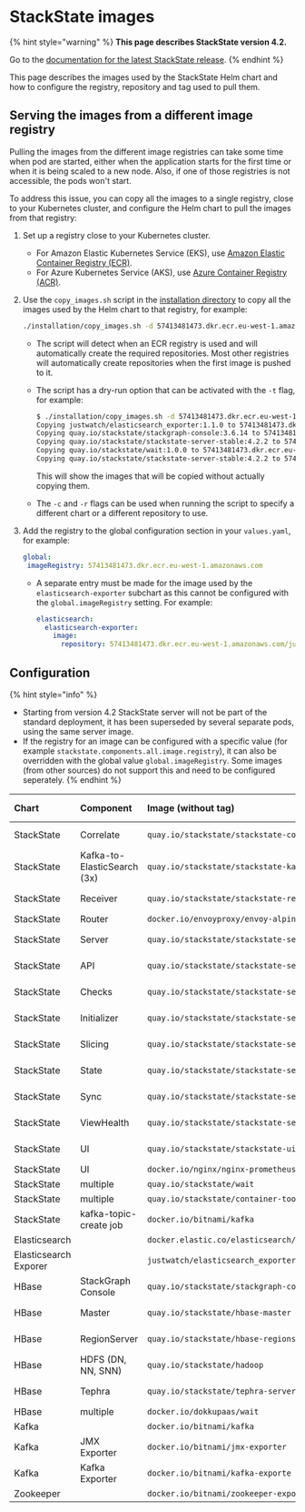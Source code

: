 # StackState images

{% hint style="warning" %}
**This page describes StackState version 4.2.**

Go to the [documentation for the latest StackState release](https://docs.stackstate.com/).
{% endhint %}

This page describes the images used by the StackState Helm chart and how to configure the registry, repository and tag used to pull them.

## Serving the images from a different image registry

Pulling the images from the different image registries can take some time when pod are started, either when the application starts for the first time or when it is being scaled to a new node. Also, if one of those registries is not accessible, the pods won't start.

To address this issue, you can copy all the images to a single registry, close to your Kubernetes cluster, and configure the Helm chart to pull the images from that registry:

1. Set up a registry close to your Kubernetes cluster.
   * For Amazon Elastic Kubernetes Service \(EKS\), use [Amazon Elastic Container Registry \(ECR\)](https://aws.amazon.com/ecr/).
   * For Azure Kubernetes Service \(AKS\), use [Azure Container Registry \(ACR\)](https://azure.microsoft.com/en-us/services/container-registry/).
2. Use the `copy_images.sh` script in the [installation directory](https://github.com/StackVista/helm-charts/tree/master/stable/stackstate/installation) to copy all the images used by the Helm chart to that registry, for example:

   ```bash
   ./installation/copy_images.sh -d 57413481473.dkr.ecr.eu-west-1.amazonaws.com
   ```

   * The script will detect when an ECR registry is used and will automatically create the required repositories. Most other registries will automatically create repositories when the first image is pushed to it.
   * The script has a dry-run option that can be activated with the `-t` flag, for example:
      ```bash
      $ ./installation/copy_images.sh -d 57413481473.dkr.ecr.eu-west-1.amazonaws.com -t
      Copying justwatch/elasticsearch_exporter:1.1.0 to 57413481473.dkr.ecr.eu-west-1.amazonaws.com/justwatch/elasticsearch_exporter:1.1.0 (dry-run)
      Copying quay.io/stackstate/stackgraph-console:3.6.14 to 57413481473.dkr.ecr.eu-west-1.amazonaws.com/stackstate/stackgraph-console:3.6.14 (dry-run)
      Copying quay.io/stackstate/stackstate-server-stable:4.2.2 to 57413481473.dkr.ecr.eu-west-1.amazonaws.com/stackstate/stackstate-server-stable:4.2.2 (dry-run)
      Copying quay.io/stackstate/wait:1.0.0 to 57413481473.dkr.ecr.eu-west-1.amazonaws.com/stackstate/wait:1.0.0 (dry-run)
      Copying quay.io/stackstate/stackstate-server-stable:4.2.2 to 57413481473.dkr.ecr.eu-west-1.amazonaws.com/stackstate/stackstate-server-stable:4.2.2 (dry-run)
      ```

      This will show the images that will be copied without actually copying them.

   * The `-c` and `-r` flags can be used when running the script to specify a different chart or a different repository to use.

3. Add the registry to the global configuration section in your `values.yaml`, for example:

   ```yaml
   global:
    imageRegistry: 57413481473.dkr.ecr.eu-west-1.amazonaws.com
   ```

   * A separate entry must be made for the image used by the `elasticsearch-exporter` subchart as this cannot be configured with the `global.imageRegistry` setting. For example:

      ```yaml
      elasticsearch:
        elasticsearch-exporter:
          image:
            repository: 57413481473.dkr.ecr.eu-west-1.amazonaws.com/justwatch/elasticsearch_exporter
      ```

## Configuration

{% hint style="info" %}
* Starting from version 4.2 StackState server will not be part of the standard deployment, it has been superseded by several separate pods, using the same server image.
* If the registry for an image can be configured with a specific value (for example `stackstate.components.all.image.registry`), it can also be overridden with the global value `global.imageRegistry`. Some images (from other sources) do not support this and need to be configured seperately.
{% endhint %}

| Chart | Component | Image (without tag) | Value for registry \(can be overridden with `global.imageRegistry`\) | Value for repository | Value for tag |
| :--- | :--- | :--- | :--- | :--- | :--- |
| StackState | Correlate | `quay.io/stackstate/stackstate-correlate` | `stackstate.components.all.image.registry` | `stackstate.components.correlate.image.repository` | `stackstate.components.correlate.image.tag` \(defaults to `stackstate.components.all.image.tag`\) |
| StackState | Kafka-to-ElasticSearch \(3x\) | `quay.io/stackstate/stackstate-kafka-to-es` | `stackstate.components.all.image.registry` | `stackstate.components.k2es.image.repository` | `stackstate.components.k2es.image.tag` \(defaults to `stackstate.components.all.image.tag`\) |
| StackState | Receiver | `quay.io/stackstate/stackstate-receiver` | `stackstate.components.all.image.registry` | `stackstate.components.receiver.image.repository` | `stackstate.components.receiver.image.tag` \(defaults to `stackstate.components.all.image.tag`\) |
| StackState | Router | `docker.io/envoyproxy/envoy-alpine` | `stackstate.components.router.image.registry` | `stackstate.components.router.image.repository` | `stackstate.components.router.image.tag` |
| StackState | Server | `quay.io/stackstate/stackstate-server` | `stackstate.components.all.image.registry` | `stackstate.components.server.image.repository` | `stackstate.components.server.image.tag` \(defaults to `stackstate.components.all.image.tag`\) |
| StackState | API | `quay.io/stackstate/stackstate-server` | `stackstate.components.all.image.registry` | `stackstate.components.api.image.repository` | `stackstate.components.api.image.tag` \(defaults to `stackstate.components.all.image.tag`\) |
| StackState | Checks | `quay.io/stackstate/stackstate-server` | `stackstate.components.all.image.registry` | `stackstate.components.checks.image.repository` | `stackstate.components.checks.image.tag` \(defaults to `stackstate.components.all.image.tag`\) |
| StackState | Initializer | `quay.io/stackstate/stackstate-server` | `stackstate.components.all.image.registry` | `stackstate.components.initializer.image.repository` | `stackstate.components.initializer.image.tag` \(defaults to `stackstate.components.all.image.tag`\) |
| StackState | Slicing | `quay.io/stackstate/stackstate-server` | `stackstate.components.all.image.registry` | `stackstate.components.slicing.image.repository` | `stackstate.components.slicing.image.tag` \(defaults to `stackstate.components.all.image.tag`\) |
| StackState | State | `quay.io/stackstate/stackstate-server` | `stackstate.components.all.image.registry` | `stackstate.components.state.image.repository` | `stackstate.components.state.image.tag` \(defaults to `stackstate.components.all.image.tag`\) |
| StackState | Sync | `quay.io/stackstate/stackstate-server` | `stackstate.components.all.image.registry` | `stackstate.components.sync.image.repository` | `stackstate.components.sync.image.tag` \(defaults to `stackstate.components.all.image.tag`\) |
| StackState | ViewHealth | `quay.io/stackstate/stackstate-server` | `stackstate.components.all.image.registry` | `stackstate.components.viewHealth.image.repository` | `stackstate.components.viewHealth.image.tag` \(defaults to `stackstate.components.all.image.tag`\) |
| StackState | UI | `quay.io/stackstate/stackstate-ui` | `stackstate.components.all.image.registry` | `stackstate.components.ui.image.repository` | `stackstate.components.ui.image.tag` \(defaults to `stackstate.components.all.image.tag`\) |
| StackState | UI | `docker.io/nginx/nginx-prometheus-exporter` | `stackstate.components.nginxPrometheusExporter.image.registry` | `stackstate.components.nginxPrometheusExporter.image.repository` | `stackstate.components.nginxPrometheusExporter.image.tag` |
| StackState | multiple | `quay.io/stackstate/wait` | `stackstate.components.wait.image.registry` | `stackstate.components.wait.image.repository` | `stackstate.components.wait.image.tag` |
| StackState | multiple | `quay.io/stackstate/container-tools` | `stackstate.components.containerTools.image.registry` | `stackstate.components.containerTools.image.repository` | `stackstate.components.containerTools.image.tag` |
| StackState | kafka-topic-create job | `docker.io/bitnami/kafka` | `stackstate.components.kafkaTopicCreate.image.registry` | `stackstate.components.kafkaTopicCreate.image.repository` | `stackstate.components.kafkaTopicCreate.image.tag` |
| Elasticsearch |  | `docker.elastic.co/elasticsearch/elasticsearch` | `elasticSearch.imageRegistry` | `elasticsearch.imageRepository` | `elasticsearch.imageTag` |
| Elasticsearch Exporer | | `justwatch/elasticsearch_exporter`  | N/A | `elasticsearch.elasticsearch-exporter.image.repository` | `elasticsearch.elasticsearch-exporter.image.tag`
| HBase | StackGraph Console | `quay.io/stackstate/stackgraph-console` | `hbase.all.image.registry` | `hbase.console.image.repository` | `hbase.console.image.tag` \(defaults to `hbase.stackgraph.image.tag`\) |
| HBase | Master | `quay.io/stackstate/hbase-master` | `hbase.all.image.registry` | `hbase.hbase.master.image.repository` | `hbase.hbase.master.image.tag` \(defaults to `hbase.stackgraph.image.tag`\) |
| HBase | RegionServer | `quay.io/stackstate/hbase-regionserver` | `hbase.all.image.registry` | `hbase.hbase.regionserver.image.repository` | `hbase.hbase.regionserver.image.tag` \(defaults to `stackgraph.image.tag`\) |
| HBase | HDFS \(DN, NN, SNN\) | `quay.io/stackstate/hadoop` | `hbase.all.image.registry` | `hbase.hdfs.image.repository` | `hbase.hdfs.image.tag` |
| HBase | Tephra | `quay.io/stackstate/tephra-server` | `hbase.all.image.registry` | `hbase.tephra.image.repository` | `hbase.tephra.image.tag` \(defaults to `hbase.stackgraph.image.tag`\) |
| HBase | multiple | `docker.io/dokkupaas/wait` | `hbase.wait.image.registry` | `hbase.wait.image.repository` | `hbase.wait.image.tag` |
| Kafka |  | `docker.io/bitnami/kafka` | `kafka.image.registry` | `kafka.image.repository` | `kafka.image.tag` |
| Kafka | JMX Exporter | `docker.io/bitnami/jmx-exporter` | `kafka.metrics.jmx.image.registry` | `kafka.metrics.jmx.image.repository` | `kafka.metrics.jmx.image.tag` |
| Kafka | Kafka Exporter | `docker.io/bitnami/kafka-exporte` | `kafka.metrics.kafka.image.registry` | `kafka.metrics.kafka.image.repository` | `kafka.metrics.kafka.image.tag` |
| Zookeeper |  | `docker.io/bitnami/zookeeper-exporter` | `zookeeper.image.registry` | `zookeeper.image.repository` | `zookeeper.image.tag` |
